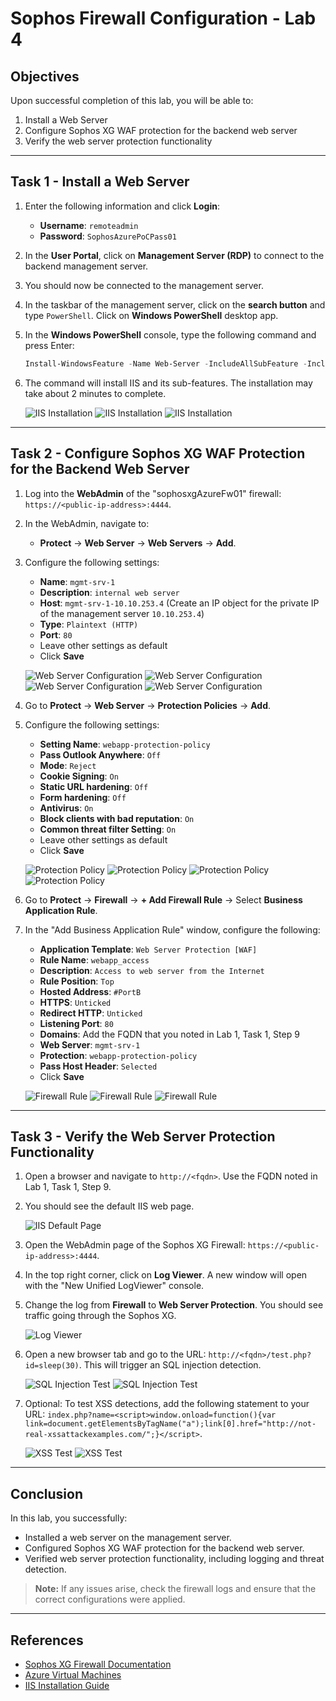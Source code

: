 # Sophos Firewall Configuration - Lab 4

## Objectives

Upon successful completion of this lab, you will be able to:

1. Install a Web Server
2. Configure Sophos XG WAF protection for the backend web server
3. Verify the web server protection functionality

---

## Task 1 - Install a Web Server

1. Enter the following information and click **Login**:
   - **Username**: `remoteadmin`
   - **Password**: `SophosAzurePoCPass01`
2. In the **User Portal**, click on **Management Server (RDP)** to connect to the backend management server.
3. You should now be connected to the management server.
4. In the taskbar of the management server, click on the **search button** and type `PowerShell`. Click on **Windows PowerShell** desktop app.
5. In the **Windows PowerShell** console, type the following command and press Enter:
   ```powershell
   Install-WindowsFeature -Name Web-Server -IncludeAllSubFeature -IncludeManagementTools
   ```
6. The command will install IIS and its sub-features. The installation may take about 2 minutes to complete.

   ![IIS Installation](https://github.com/fishab-awa/Sophos-Cloud-Security-Labs/blob/main/images/lab4/iis-installation1.png)
   ![IIS Installation](https://github.com/fishab-awa/Sophos-Cloud-Security-Labs/blob/main/images/lab4/iis-installation2.png)
   ![IIS Installation](https://github.com/fishab-awa/Sophos-Cloud-Security-Labs/blob/main/images/lab4/iis-installation3.png)

---

## Task 2 - Configure Sophos XG WAF Protection for the Backend Web Server

1. Log into the **WebAdmin** of the "sophosxgAzureFw01" firewall: `https://<public-ip-address>:4444`.
2. In the WebAdmin, navigate to:
   - **Protect** → **Web Server** → **Web Servers** → **Add**.
3. Configure the following settings:
   - **Name**: `mgmt-srv-1`
   - **Description**: `internal web server`
   - **Host**: `mgmt-srv-1-10.10.253.4` (Create an IP object for the private IP of the management server `10.10.253.4`)
   - **Type**: `Plaintext (HTTP)`
   - **Port**: `80`
   - Leave other settings as default
   - Click **Save**

   ![Web Server Configuration](https://github.com/fishab-awa/Sophos-Cloud-Security-Labs/blob/main/images/lab4/web-server-config1.png)
   ![Web Server Configuration](https://github.com/fishab-awa/Sophos-Cloud-Security-Labs/blob/main/images/lab4/web-server-config2.png)
   ![Web Server Configuration](https://github.com/fishab-awa/Sophos-Cloud-Security-Labs/blob/main/images/lab4/web-server-config3.png)
   ![Web Server Configuration](https://github.com/fishab-awa/Sophos-Cloud-Security-Labs/blob/main/images/lab4/web-server-config4.png)

4. Go to **Protect** → **Web Server** → **Protection Policies** → **Add**.
5. Configure the following settings:
   - **Setting Name**: `webapp-protection-policy`
   - **Pass Outlook Anywhere**: `Off`
   - **Mode**: `Reject`
   - **Cookie Signing**: `On`
   - **Static URL hardening**: `Off`
   - **Form hardening**: `Off`
   - **Antivirus**: `On`
   - **Block clients with bad reputation**: `On`
   - **Common threat filter Setting**: `On`
   - Leave other settings as default
   - Click **Save**

   ![Protection Policy](https://github.com/fishab-awa/Sophos-Cloud-Security-Labs/blob/main/images/lab4/protection-policy1.png)
   ![Protection Policy](https://github.com/fishab-awa/Sophos-Cloud-Security-Labs/blob/main/images/lab4/protection-policy2.png)
   ![Protection Policy](https://github.com/fishab-awa/Sophos-Cloud-Security-Labs/blob/main/images/lab4/protection-policy3.png)
   ![Protection Policy](https://github.com/fishab-awa/Sophos-Cloud-Security-Labs/blob/main/images/lab4/protection-policy4.png)

6. Go to **Protect** → **Firewall** → **+ Add Firewall Rule** → Select **Business Application Rule**.
7. In the "Add Business Application Rule" window, configure the following:
   - **Application Template**: `Web Server Protection [WAF]`
   - **Rule Name**: `webapp_access`
   - **Description**: `Access to web server from the Internet`
   - **Rule Position**: `Top`
   - **Hosted Address**: `#PortB`
   - **HTTPS**: `Unticked`
   - **Redirect HTTP**: `Unticked`
   - **Listening Port**: `80`
   - **Domains**: Add the FQDN that you noted in Lab 1, Task 1, Step 9
   - **Web Server**: `mgmt-srv-1`
   - **Protection**: `webapp-protection-policy`
   - **Pass Host Header**: `Selected`
   - Click **Save**

   ![Firewall Rule](https://github.com/fishab-awa/Sophos-Cloud-Security-Labs/blob/main/images/lab4/firewall-rule1.png)
   ![Firewall Rule](https://github.com/fishab-awa/Sophos-Cloud-Security-Labs/blob/main/images/lab4/firewall-rule2.png)
   ![Firewall Rule](https://github.com/fishab-awa/Sophos-Cloud-Security-Labs/blob/main/images/lab4/firewall-rule4.png)

---

## Task 3 - Verify the Web Server Protection Functionality

1. Open a browser and navigate to `http://<fqdn>`. Use the FQDN noted in Lab 1, Task 1, Step 9.
2. You should see the default IIS web page.

   ![IIS Default Page](https://github.com/fishab-awa/Sophos-Cloud-Security-Labs/blob/main/images/lab4/iis-default-page.png)

3. Open the WebAdmin page of the Sophos XG Firewall: `https://<public-ip-address>:4444`.
4. In the top right corner, click on **Log Viewer**. A new window will open with the "New Unified LogViewer" console.
5. Change the log from **Firewall** to **Web Server Protection**. You should see traffic going through the Sophos XG.

   ![Log Viewer](https://github.com/fishab-awa/Sophos-Cloud-Security-Labs/blob/main/images/lab4/log-viewer.png)

6. Open a new browser tab and go to the URL: `http://<fqdn>/test.php?id=sleep(30)`. This will trigger an SQL injection detection.

   ![SQL Injection Test](https://github.com/fishab-awa/Sophos-Cloud-Security-Labs/blob/main/images/lab4/sql-inj-test1.png)
   ![SQL Injection Test](https://github.com/fishab-awa/Sophos-Cloud-Security-Labs/blob/main/images/lab4/sql-inj-test2.png)

7. Optional: To test XSS detections, add the following statement to your URL: `index.php?name=<script>window.onload=function(){var link=document.getElementsByTagName("a");link[0].href="http://not-real-xssattackexamples.com/";}</script>`.

   ![XSS Test](https://github.com/fishab-awa/Sophos-Cloud-Security-Labs/blob/main/images/lab4/xss-test1.png)
   ![XSS Test](https://github.com/fishab-awa/Sophos-Cloud-Security-Labs/blob/main/images/lab4/xss-test2.png)

---

## Conclusion

In this lab, you successfully:

- Installed a web server on the management server.
- Configured Sophos XG WAF protection for the backend web server.
- Verified web server protection functionality, including logging and threat detection.

> **Note:** If any issues arise, check the firewall logs and ensure that the correct configurations were applied.

---

## References
- [Sophos XG Firewall Documentation](https://www.sophos.com/en-us/products/next-gen-firewall.aspx)
- [Azure Virtual Machines](https://docs.microsoft.com/en-us/azure/virtual-machines/)
- [IIS Installation Guide](https://docs.microsoft.com/en-us/iis/install/installing-iis-7/)

